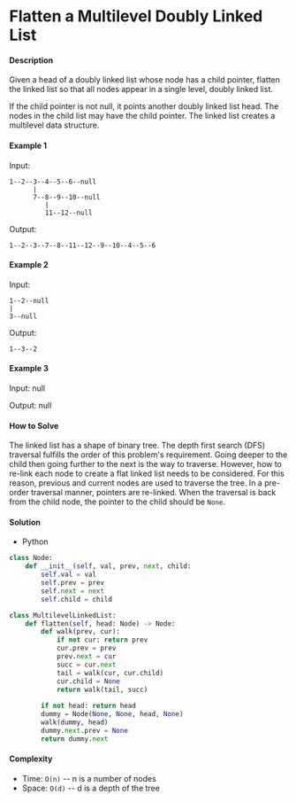 # Flatten a Multilevel Doubly Linked List

#### Description

Given a head of a doubly linked list whose node has a child pointer, flatten the linked list so that all nodes appear in a single level, doubly linked list.

If the child pointer is not null, it points another doubly linked list head. The nodes in the child list may have the child pointer. The linked list creates a multilevel data structure.

#### Example 1

Input:
```
1--2--3--4--5--6--null
      |
      7--8--9--10--null
         |
         11--12--null
```

Output:
```
1--2--3--7--8--11--12--9--10--4--5--6
```

#### Example 2

Input:
```
1--2--null
|
3--null
```

Output:
```
1--3--2
```

#### Example 3
Input: null

Output: null

#### How to Solve

The linked list has a shape of binary tree. The depth first search (DFS) traversal fulfills the order of this problem's requirement. Going deeper to the child then going further to the next is the way to traverse. However, how to re-link each node to create a flat linked list needs to be considered. For this reason, previous and current nodes are used to traverse the tree. In a pre-order traversal manner, pointers are re-linked. When the traversal is back from the child node, the pointer to the child should be `None`.

#### Solution
- Python

```python
class Node:
    def __init__(self, val, prev, next, child:
        self.val = val
        self.prev = prev
        self.next = next
        self.child = child

class MultilevelLinkedList:
    def flatten(self, head: Node) -> Node:
        def walk(prev, cur):
            if not cur: return prev
            cur.prev = prev
            prev.next = cur
            succ = cur.next
            tail = walk(cur, cur.child)
            cur.child = None
            return walk(tail, succ)
            
        if not head: return head
        dummy = Node(None, None, head, None)
        walk(dummy, head)
        dummy.next.prev = None
        return dummy.next
```

#### Complexity
- Time: `O(n)` -- n is a number of nodes
- Space: `O(d)` -- d is a depth of the tree
